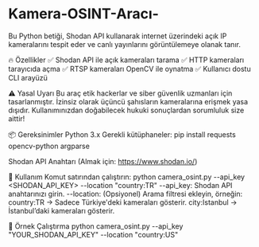 # Kamera-OSINT-Aracı-

Bu Python betiği, Shodan API kullanarak internet üzerindeki açık IP kameralarını tespit eder ve canlı yayınlarını görüntülemeye olanak tanır.

🔥 Özellikler
✅ Shodan API ile açık kameraları tarama
✅ HTTP kameraları tarayıcıda açma
✅ RTSP kameraları OpenCV ile oynatma
✅ Kullanıcı dostu CLI arayüzü

⚠️ Yasal Uyarı
Bu araç etik hackerlar ve siber güvenlik uzmanları için tasarlanmıştır. İzinsiz olarak üçüncü şahısların kameralarına erişmek yasa dışıdır. Kullanımınızdan doğabilecek hukuki sonuçlardan sorumluluk size aittir!

📦 Gereksinimler
Python 3.x
Gerekli kütüphaneler:
pip install requests opencv-python argparse

Shodan API Anahtarı (Almak için: https://www.shodan.io/)

🚀 Kullanım
Komut satırından çalıştırın:
python camera_osint.py --api_key <SHODAN_API_KEY> --location "country:TR"
--api_key: Shodan API anahtarınızı girin.
--location: (Opsiyonel) Arama filtresi ekleyin, örneğin:
country:TR → Sadece Türkiye'deki kameraları gösterir.
city:Istanbul → İstanbul’daki kameraları gösterir.

🛑 Örnek Çalıştırma
python camera_osint.py --api_key "YOUR_SHODAN_API_KEY" --location "country:US"

